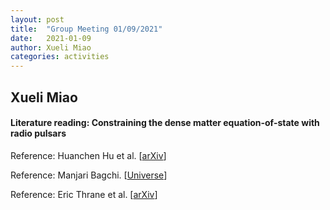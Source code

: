 ```yaml
---
layout: post
title:  "Group Meeting 01/09/2021"
date:   2021-01-09
author: Xueli Miao
categories: activities
---
```



## Xueli Miao

#### Literature reading: Constraining the dense matter equation-of-state with radio pulsars

Reference: Huanchen Hu et al. [[arXiv](https://arxiv.org/abs/2007.07725)]

Reference: Manjari Bagchi. [[Universe](https://www.mdpi.com/2218-1997/4/2/36)]

Reference: Eric Thrane et al. [[arXiv](https://arxiv.org/abs/1910.12330v2)]
